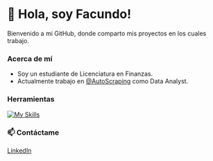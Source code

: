 # 👋 Hola, soy Facundo!

Bienvenido a mi GitHub, donde comparto mis proyectos en los cuales trabajo. 

### Acerca de mí  

- Soy un estudiante de Licenciatura en Finanzas.  
- Actualmente trabajo en [@AutoScraping](https://github.com/AutoScraping) como Data Analyst.

### Herramientas

[![My Skills](https://skillicons.dev/icons?i=py,mysql,postgres,git,github)](https://skillicons.dev)

### 📫 Contáctame
[LinkedIn](https://www.linkedin.com/in/facundolotobattan/)
